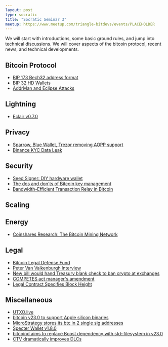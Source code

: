 ```yaml
---
layout: post
type: socratic
title: "Socratic Seminar 3"
meetup: https://www.meetup.com/triangle-bitdevs/events/PLACEHOLDER
---
```


We will start with introductions, some basic ground rules, and jump into
technical discussions. We will cover aspects of the bitcoin protocol,
recent news, and technical developments.


## Bitcoin Protocol

- [BIP 173 Bech32 address format](https://btctranscripts.com/sf-bitcoin-meetup/2017-03-29-new-address-type-for-segwit-addresses/)
- [BIP 32 HD Wallets](https://learnmeabitcoin.com/technical/hd-wallets)
- [AddrMan and Eclipse Attacks](https://github.com/bitcoin-core/bitcoin-devwiki/wiki/Addrman-and-eclipse-attacks)


## Lightning

- [Eclair v0.7.0](https://github.com/ACINQ/eclair/blob/master/docs/release-notes/eclair-v0.7.0.md)


## Privacy

- [Sparrow, Blue Wallet, Trezor removing AOPP support](https://twitter.com/SamouraiWallet/status/1487096159990685704)
- [Binance KYC Data Leak](https://www.coindesk.com/markets/2019/08/07/binance-customer-data-has-leaked-what-we-know-and-what-we-dont/)


## Security

- [Seed Signer: DIY hardware wallet](https://seedsigner.com/)
- [The dos and don'ts of Bitcoin key management](https://blog.keys.casa/the-dos-and-donts-of-bitcoin-key-management/)
- [Bandwidth-Efficient Transaction Relay in Bitcoin](https://arxiv.org/pdf/1905.10518v2.pdf)


## Scaling


## Energy

- [Coinshares Research: The Bitcoin Mining Network](https://coinshares.com/research/bitcoin-mining-network-2022)


## Legal

- [Bitcoin Legal Defense Fund](https://lists.linuxfoundation.org/pipermail/bitcoin-dev/2022-January/019741.html)
- [Peter Van Valkenburgh Interview](https://www.law.nyu.edu/news/peter-van-valkenburgh-cryptocurrency-regulation)
- [New bill would hand Treasury blank check to ban crypto at exchanges](https://www.coincenter.org/new-bill-would-hand-treasury-blank-check-to-ban-crypto-at-exchanges/)
- [COMPETES act manager's amendment](https://twitter.com/jerrybrito/status/1488207574113603589)
- [Legal Contract Specifies Block Height](https://twitter.com/JuricaBulovic/status/1488540196064964610)


## Miscellaneous

- [UTXO.live](https://utxo.live/)
- [bitcoin v23.0 to support Apple silicon binaries](https://twitter.com/pwuille/status/1487099889385361409)
- [MicroStrategy stores its btc in 2 single sig addresses](https://twitter.com/benthecarman/status/1478139308083236867)
- [Specter Wallet v1.8.0](https://twitter.com/SpecterWallet/status/1488510470378172422)
- [bitcoind aims to replace Boost dependency with std::filesystem in v23.0](https://twitter.com/fanquake/status/1488498362966233089)
- [CTV dramatically improves DLCs](https://lists.linuxfoundation.org/pipermail/bitcoin-dev/2022-January/019808.html)
